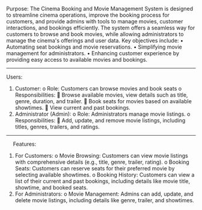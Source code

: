 Purpose:
The Cinema Booking and Movie Management System is designed to streamline cinema operations, improve the booking process for customers, and provide admins with tools to manage movies, customer interactions, and bookings efficiently. The system offers a seamless way for customers to browse and book movies, while allowing administrators to manage the cinema's offerings and user data.
Key objectives include:
•	Automating seat bookings and movie reservations.
•	Simplifying movie management for administrators.
•	Enhancing customer experience by providing easy access to available movies and bookings.
________________________________________
Users:
1.	Customer:
o	Role: Customers can browse movies and book seats
o	Responsibilities:
	Browse available movies, view details such as title, genre, duration, and trailer.
	Book seats for movies based on available showtimes.
	View current and past bookings.
2.	Administrator (Admin):
o	Role: Administrators manage movie listings.
o	Responsibilities:
	Add, update, and remove movie listings, including titles, genres, trailers, and ratings.
________________________________________
 
Features:
1.	For Customers:
o	Movie Browsing: Customers can view movie listings with comprehensive details (e.g., title, genre, trailer, rating).
o	Booking Seats: Customers can reserve seats for their preferred movie by selecting available showtimes.
o	Booking History: Customers can view a list of their current and past bookings, including details like movie title, showtime, and booked seats.
2.	For Administrators:
o	Movie Management: Admins can add, update, and delete movie listings, including details like genre, trailer, and showtimes.
